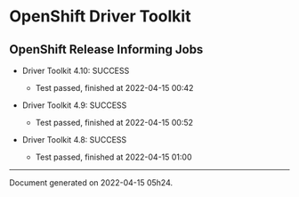 
OpenShift Driver Toolkit
========================

OpenShift Release Informing Jobs
--------------------------------



* Driver Toolkit 4.10: SUCCESS
  - Test passed, finished at 2022-04-15 00:42








* Driver Toolkit 4.9: SUCCESS
  - Test passed, finished at 2022-04-15 00:52








* Driver Toolkit 4.8: SUCCESS
  - Test passed, finished at 2022-04-15 01:00






---
Document generated on 2022-04-15 05h24.
